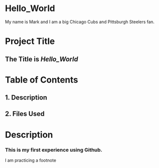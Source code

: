 # Hello_World
My name is Mark and I am a big Chicago Cubs and Pittsburgh Steelers fan. 
# Project Title
## The Title is *Hello_World*
# Table of Contents 
## 1. Description
## 2. Files Used
# Description
### This is my first experience using Github. 
I am practicing a footnote
